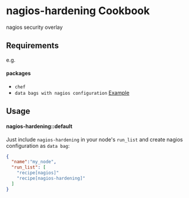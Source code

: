 nagios-hardening Cookbook
=========================
nagios security overlay

Requirements
------------


e.g.
#### packages
- `chef`
- `data bags with nagios configuration` [Example](https://github.com/szengerle/chef-nagios-hardening-env/tree/master/data_bags)




Usage
-----
#### nagios-hardening::default

Just include `nagios-hardening` in your node's `run_list` and create nagios configuration as `data bag`:

```json
{
  "name":"my_node",
  "run_list": [
   	"recipe[nagios]"
    "recipe[nagios-hardening]"
  ]
}
```


